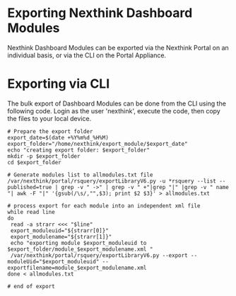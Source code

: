 # Exporting Nexthink Dashboard Modules

Nexthink Dashboard Modules can be exported via the Nexthink Portal on an individual basis, or via the CLI on the Portal Appliance.


# Exporting via CLI
The bulk export of Dashboard Modules can be done from the CLI using the following code. Login as the user 'nexthink', execute the code, then copy the files to your local device.

    # Prepare the export folder
    export_date=$(date +%Y%m%d_%H%M)
    export_folder="/home/nexthink/export_module/$export_date"
    echo "creating export folder: $export_folder"
    mkdir -p $export_folder
    cd $export_folder

    # Generate modules list to allmodules.txt file
    /var/nexthink/portal/rsquery/exportLibraryV6.py -u *rsquery --list --published=true | grep -v " ->" | grep -v " +"|grep "|" |grep -v " name "| awk -F "|" '{gsub(/\s/,"",$3); print $2 $3}' > allmodules.txt

    # process export for each module into an independent xml file
    while read line
    do
     read -a strarr <<< "$line"
     export_moduleuid="${strarr[0]}"
     export_modulename="${strarr[1]}"
     echo "exporting module $export_moduleuid to $export_folder/module_$export_modulename.xml "
     /var/nexthink/portal/rsquery/exportLibraryV6.py --export --moduleUid="$export_moduleuid" --exportfilename=module_$export_modulename.xml
    done < allmodules.txt

    # end of export

